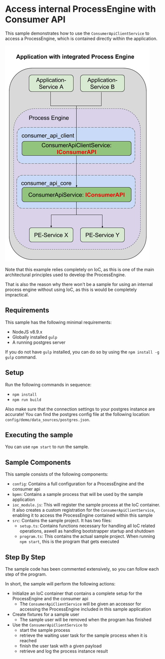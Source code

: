 # Access internal ProcessEngine with Consumer API

This sample demonstrates how to use the `ConsumerApiClientService` to access
a ProcessEngine, which is contained directly within the application.

![Architecture with integrated ProcessEngine](../images/consumer_api_internal.png)

Note that this example relies completely on IoC, as this is one of the main
architectural principles used to develop the ProcessEngine.

That is also the reason why there won't be a sample for using an internal
process engine without using IoC, as this is would be completely impractical.

## Requirements

This sample has the following minimal requirements:
- NodeJS v8.9.x
- Globally installed `gulp` 
- A running postgres server

If you do not have `gulp` installed, you can do so by using the
`npm install -g gulp` command.

## Setup

Run the following commands in sequence:
- `npm install`
- `npm run build`

Also make sure that the connection settings to your postgres instance
are accurate!
You can find the postgres config file at the following location:
`config/demo/data_sources/postgres.json`.

## Executing the sample

You can use `npm start` to run the sample.

## Sample Components

This sample consists of the following components:
- `config`: Contains a full configuration for a ProcessEngine
  and the consumer api
- `bpmn`: Contains a sample process that will be used by the sample application
- `ioc_module.js`: This will register the sample process at the IoC container.
  It also creates a custom registration for the `ConsumerApiClientService`,
  enabling it to access the ProcessEngine contained within this sample
- `src`: Contains the sample project. It has two files:
  - `setup.ts`: Contains functions necessary for handling all IoC related
    operations, aswell as handling bootstrapper startup and shutdown
  - `program.ts`: This contains the actual sample project.
    When running `npm start`, this is the program that gets executed

## Step By Step

The sample code has been commented extensively, so you can follow each
step of the program.

In short, the sample will perform the following actions:
- Initialize an IoC container that contains a complete setup for the
  ProcessEngine and the consumer api
  - The `ConsumerApiClientService` will be given an accessor for accessing the
    ProcessEngine included in this sample application 
- Create fixtures for a sample user
  - The sample user will be removed when the program has finished
- Use the `ConsumerApiClientService` to
  - start the sample process
  - retrieve the waiting user task for the sample process when it is reached
  - finish the user task with a given payload
  - retrieve and log the process instance result
